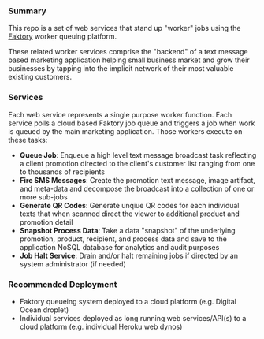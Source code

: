 ### Summary

This repo is a set of web services that stand up "worker" jobs using the [Faktory](https://github.com/contribsys/faktory) worker queuing platform.

These related worker services comprise the "backend" of a text message based marketing application helping small business market and grow their businesses by tapping into the implicit network of their most valuable existing customers.

### Services

Each web service represents a single purpose worker function.  Each service polls a cloud based Faktory job queue and triggers a job when work is queued by the main marketing application.  Those workers execute on these tasks:

* **Queue Job**: Enqueue a high level text message broadcast task reflecting a client promotion directed to the client's customer list ranging from one to thousands of recipients
* **Fire SMS Messages**: Create the promotion text message, image artifact, and meta-data and decompose the broadcast into a collection of one or more sub-jobs
* **Generate QR Codes**: Generate unqiue QR codes for each individual texts that when scanned direct the viewer to additional product and promotion detail
* **Snapshot Process Data**: Take a data "snapshot" of the underlying promotion, product, recipient, and process data and save to the application NoSQL database for analytics and audit purposes
* **Job Halt Service**: Drain and/or halt remaining jobs if directed by an system administrator (if needed)

### Recommended Deployment

* Faktory queueing system deployed to a cloud platform (e.g. Digital Ocean droplet)
* Individual services deployed as long running web services/API(s) to a cloud platform (e.g. individual Heroku web dynos)
